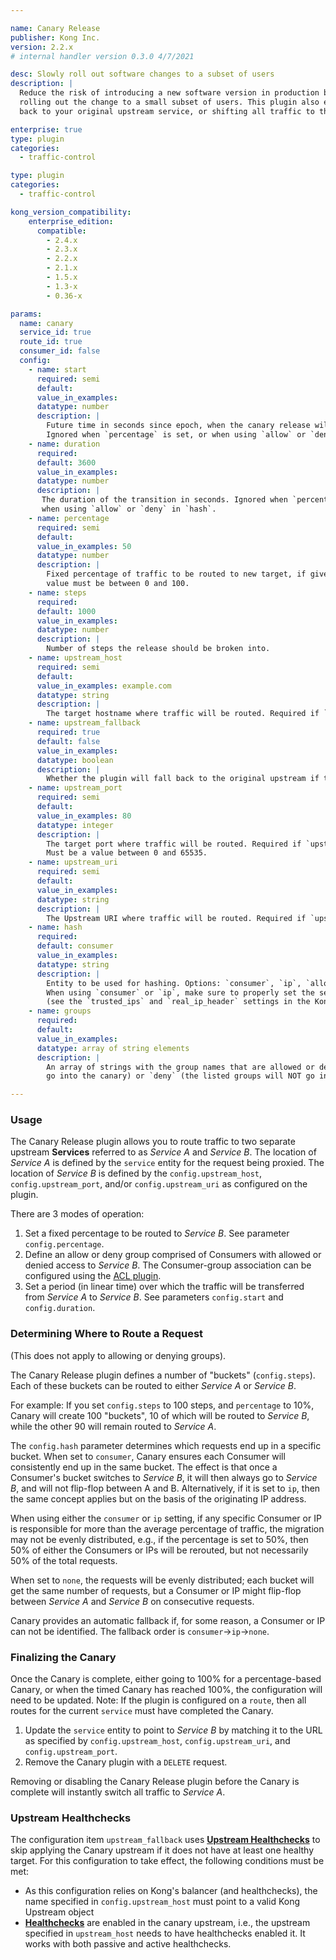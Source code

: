 ```yaml
---

name: Canary Release
publisher: Kong Inc.
version: 2.2.x
# internal handler version 0.3.0 4/7/2021

desc: Slowly roll out software changes to a subset of users
description: |
  Reduce the risk of introducing a new software version in production by slowly
  rolling out the change to a small subset of users. This plugin also enables rolling
  back to your original upstream service, or shifting all traffic to the new version.

enterprise: true
type: plugin
categories:
  - traffic-control

type: plugin
categories:
  - traffic-control

kong_version_compatibility:
    enterprise_edition:
      compatible:
        - 2.4.x
        - 2.3.x
        - 2.2.x
        - 2.1.x
        - 1.5.x
        - 1.3-x
        - 0.36-x

params:
  name: canary
  service_id: true
  route_id: true
  consumer_id: false
  config:
    - name: start
      required: semi
      default:
      value_in_examples:
      datatype: number
      description: |
        Future time in seconds since epoch, when the canary release will start.
        Ignored when `percentage` is set, or when using `allow` or `deny` in `hash`.
    - name: duration
      required:
      default: 3600
      value_in_examples:
      datatype: number
      description: |
       The duration of the transition in seconds. Ignored when `percentage` is set, or
       when using `allow` or `deny` in `hash`.
    - name: percentage
      required: semi
      default:
      value_in_examples: 50
      datatype: number
      description: |
        Fixed percentage of traffic to be routed to new target, if given overrides `start` and `duration`. The
        value must be between 0 and 100.
    - name: steps
      required:
      default: 1000
      value_in_examples:
      datatype: number
      description: |
        Number of steps the release should be broken into.
    - name: upstream_host
      required: semi
      default:
      value_in_examples: example.com
      datatype: string
      description: |
        The target hostname where traffic will be routed. Required if `upstream_uri` and `upstream_port` are not set.
    - name: upstream_fallback
      required: true
      default: false
      value_in_examples:
      datatype: boolean
      description: |
        Whether the plugin will fall back to the original upstream if the Canary Upstream doesn't have at least one healthy target. (`upstream_host` must point to a valid Kong Upstream entity.)
    - name: upstream_port
      required: semi
      default:
      value_in_examples: 80
      datatype: integer
      description: |
        The target port where traffic will be routed. Required if `upstream_uri` and `upstream_host` are not set.
        Must be a value between 0 and 65535.
    - name: upstream_uri
      required: semi
      default:
      value_in_examples:
      datatype: string
      description: |
        The Upstream URI where traffic will be routed. Required if `upstream_port` and `upstream_host` are not set.
    - name: hash
      required:
      default: consumer
      value_in_examples:
      datatype: string
      description: |
        Entity to be used for hashing. Options: `consumer`, `ip`, `allow`, `deny`, or `none`.
        When using `consumer` or `ip`, make sure to properly set the settings for trusted IPs
        (see the `trusted_ips` and `real_ip_header` settings in the Kong configuration file.)
    - name: groups
      required:
      default:
      value_in_examples:
      datatype: array of string elements
      description: |
        An array of strings with the group names that are allowed or denied. Set `hash` to either `allow` (the listed groups
        go into the canary) or `deny` (the listed groups will NOT go into the canary.)

---
```


### Usage

The Canary Release plugin allows you to route traffic to two separate upstream
**Services** referred to as _Service A_ and _Service B_. The location of _Service A_
is defined by the `service` entity for the request being proxied. The location
of _Service B_ is defined by the
`config.upstream_host`, `config.upstream_port`, and/or `config.upstream_uri` as
configured on the plugin.

There are 3 modes of operation:

1. Set a fixed percentage to be routed to _Service B_. See parameter
   `config.percentage`.
2. Define an allow or deny group comprised of Consumers with allowed or denied access to _Service B_.
   The Consumer-group association can be configured using the [ACL plugin](/hub/kong-inc/acl/).
3. Set a period (in linear time) over which the traffic will be transferred
   from _Service A_ to _Service B_. See parameters `config.start` and
   `config.duration`.

### Determining Where to Route a Request

(This does not apply to allowing or denying groups).

The Canary Release plugin defines a number of "buckets" (`config.steps`).
Each of these buckets can be routed to either _Service A_ or _Service B_.

For example: If you set `config.steps` to 100 steps, and `percentage` to 10%,
Canary will create 100 "buckets", 10 of which will be routed to _Service B_,
while the other 90 will remain routed to _Service A_.

The `config.hash` parameter determines which requests end up in a specific bucket.
When set to `consumer`, Canary ensures each Consumer will
consistently end up in the same bucket. The effect is that once a Consumer's bucket
switches to _Service B_, it will then always go to
_Service B_, and will not flip-flop between A and B. Alternatively, if it is set to
`ip`, then the same concept applies but on the basis of the originating IP address.

When using either the `consumer` or `ip` setting, if any specific Consumer or IP
is responsible for more than the average percentage of traffic, the migration
may not be evenly distributed, e.g., if the percentage is set to 50%, then 50% of
either the Consumers or IPs will be rerouted, but not necessarily 50% of the total requests.

When set to `none`, the requests will be evenly distributed; each bucket
will get the same number of requests, but a Consumer or IP might flip-flop between
_Service A_ and _Service B_ on consecutive requests.

Canary provides an automatic fallback if, for some reason, a Consumer or IP can
not be identified. The fallback order is `consumer`->`ip`->`none`.

### Finalizing the Canary

Once the Canary is complete, either going to 100% for a percentage-based Canary,
or when the timed Canary has reached 100%, the configuration will need to be updated.
Note: If the plugin is configured on a `route`, then all routes for the current
`service` must have completed the Canary.

1. Update the `service` entity to point to _Service B_ by matching it to the URL as
specified by `config.upstream_host`, `config.upstream_uri`, and  `config.upstream_port`.
2. Remove the Canary plugin with a `DELETE` request.

Removing or disabling the Canary Release plugin before the Canary is complete will
instantly switch all traffic to _Service A_.


### Upstream Healthchecks

The configuration item `upstream_fallback` uses
[**Upstream Healthchecks**]({{page.kong_version}}/admin-api/#upstream-objects)
to skip applying the Canary upstream if it does not have at least one healthy
target. For this configuration to take effect, the following conditions must be met:

 - As this configuration relies on Kong's balancer (and healthchecks),
 the name specified in `config.upstream_host` must point to a valid Kong Upstream
 object
 - [**Healthchecks**]({{page.kong_version}}/health-checks-circuit-breakers/) are
 enabled in the canary upstream, i.e., the upstream specified in `upstream_host`
 needs to have healthchecks enabled it. It works with both passive and active
 healthchecks.
